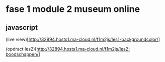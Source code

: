 # fase 1 module 2 museum online
## javascript

(live view)[http://32894.hosts1.ma-cloud.nl/f1m2js/les1-backgroundcolor/]

(opdract les2)[http://32894.hosts1.ma-cloud.nl/f1m2js/les2-boodschappen/]
